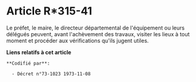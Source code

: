 # Article R*315-41

Le préfet, le maire, le directeur départemental de l'équipement ou leurs délégués peuvent, avant l'achèvement des travaux,
visiter les lieux à tout moment et procéder aux vérifications qu'ils jugent utiles.

**Liens relatifs à cet article**

	**Codifié par**:

	  - Décret n°73-1023 1973-11-08
